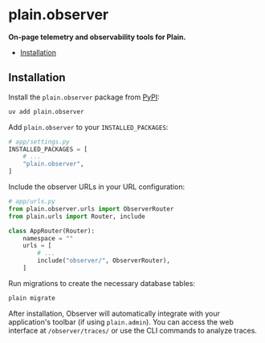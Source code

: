 # plain.observer

**On-page telemetry and observability tools for Plain.**

- [Installation](#installation)

## Installation

Install the `plain.observer` package from [PyPI](https://pypi.org/project/plain.observer/):

```bash
uv add plain.observer
```

Add `plain.observer` to your `INSTALLED_PACKAGES`:

```python
# app/settings.py
INSTALLED_PACKAGES = [
    # ...
    "plain.observer",
]
```

Include the observer URLs in your URL configuration:

```python
# app/urls.py
from plain.observer.urls import ObserverRouter
from plain.urls import Router, include

class AppRouter(Router):
    namespace = ""
    urls = [
        # ...
        include("observer/", ObserverRouter),
    ]
```

Run migrations to create the necessary database tables:

```bash
plain migrate
```

After installation, Observer will automatically integrate with your application's toolbar (if using `plain.admin`). You can access the web interface at `/observer/traces/` or use the CLI commands to analyze traces.
